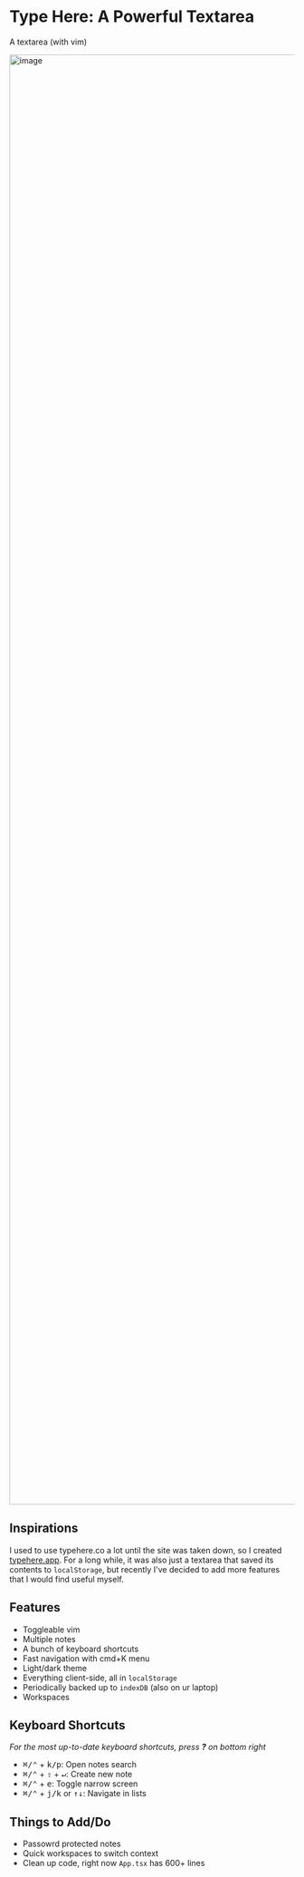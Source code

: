 # Type Here: A Powerful Textarea

A textarea (with vim)

<img width="2560" alt="image" src="https://github.com/shaoruu/typehere.app/assets/35216312/4fdcbb50-6d84-48f4-88d8-07e5f3547a92">

## Inspirations

I used to use typehere.co a lot until the site was taken down, so I created [typehere.app](https://typehere.app). For a long while, it was also just a textarea that saved its contents to `localStorage`, but recently I've decided to add more features that I would find useful myself.

## Features

- Toggleable vim
- Multiple notes
- A bunch of keyboard shortcuts 
- Fast navigation with cmd+K menu
- Light/dark theme
- Everything client-side, all in `localStorage`
- Periodically backed up to `indexDB` (also on ur laptop)
- Workspaces

## Keyboard Shortcuts

<i>For the most up-to-date keyboard shortcuts, press <b>?</b> on bottom right</i>

- <kbd>⌘/⌃</kbd> + <kbd>k/p</kbd>: Open notes search
- <kbd>⌘/⌃</kbd> + <kbd>⇧</kbd> + <kbd>↵</kbd>: Create new note
- <kbd>⌘/⌃</kbd> + <kbd>e</kbd>: Toggle narrow screen
- <kbd>⌘/⌃</kbd> + <kbd>j/k</kbd> or <kbd>↑↓</kbd>: Navigate in lists

## Things to Add/Do

- Passowrd protected notes
- Quick workspaces to switch context
- Clean up code, right now `App.tsx` has 600+ lines
